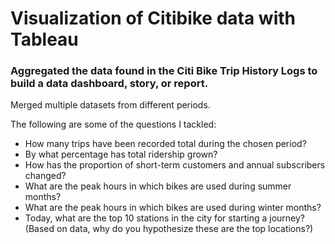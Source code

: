# Visualization of Citibike data with Tableau
### Aggregated the data found in the Citi Bike Trip History Logs to build a data dashboard, story, or report.


Merged multiple datasets from different periods.


The following are some of the questions I tackled:

* How many trips have been recorded total during the chosen period?
* By what percentage has total ridership grown?
* How has the proportion of short-term customers and annual subscribers changed?
* What are the peak hours in which bikes are used during summer months?
* What are the peak hours in which bikes are used during winter months?
* Today, what are the top 10 stations in the city for starting a journey? (Based on data, why do you hypothesize these are the top locations?)

